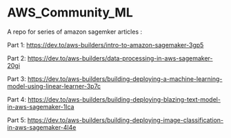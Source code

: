 # AWS_Community_ML

A repo for series of amazon sagemker articles : 


Part 1: https://dev.to/aws-builders/intro-to-amazon-sagemaker-3gp5 

Part 2: https://dev.to/aws-builders/data-processing-in-aws-sagemaker-20gi

Part 3: https://dev.to/aws-builders/building-deploying-a-machine-learning-model-using-linear-learner-3p7c

Part 4: https://dev.to/aws-builders/building-deploying-blazing-text-model-in-aws-sagemaker-1lca

Part 5: https://dev.to/aws-builders/building-deploying-image-classification-in-aws-sagemaker-4l4e

<!-- Part 6  -->

<!-- Part 7  -->

<!-- Part 8  -->

<!-- Part 9  -->

<!-- Part 10  -->

<!-- Part 11  -->

<!-- Part 12  -->

